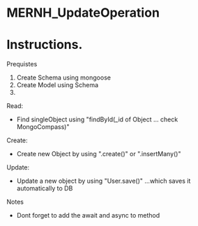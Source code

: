 # MERNH_UpdateOperation


# Instructions.
Prequistes
1. Create Schema using mongoose
2. Create Model using Schema
3. 

Read: 
- Find singleObject using "findById(_id of Object ... check MongoCompass)"    

Create:
- Create new Object by using ".create()"  or ".insertMany()"
  
Update:
- Update a new object by using "User.save()" ...which saves it automatically to DB

Notes
- Dont forget to add the await and async  to method